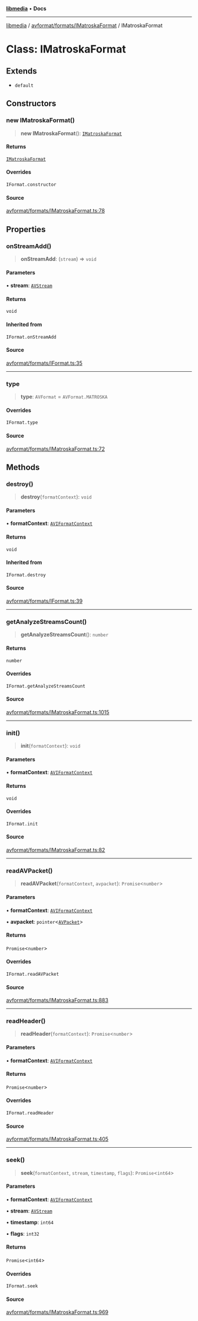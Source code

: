[**libmedia**](../../../../README.md) • **Docs**

***

[libmedia](../../../../README.md) / [avformat/formats/IMatroskaFormat](../README.md) / IMatroskaFormat

# Class: IMatroskaFormat

## Extends

- `default`

## Constructors

### new IMatroskaFormat()

> **new IMatroskaFormat**(): [`IMatroskaFormat`](IMatroskaFormat.md)

#### Returns

[`IMatroskaFormat`](IMatroskaFormat.md)

#### Overrides

`IFormat.constructor`

#### Source

[avformat/formats/IMatroskaFormat.ts:78](https://github.com/zhaohappy/libmedia/blob/87bf8029d8be58d5035a3f4dc7037c25d1ac371b/src/avformat/formats/IMatroskaFormat.ts#L78)

## Properties

### onStreamAdd()

> **onStreamAdd**: (`stream`) => `void`

#### Parameters

• **stream**: [`AVStream`](../../../AVStream/classes/AVStream.md)

#### Returns

`void`

#### Inherited from

`IFormat.onStreamAdd`

#### Source

[avformat/formats/IFormat.ts:35](https://github.com/zhaohappy/libmedia/blob/87bf8029d8be58d5035a3f4dc7037c25d1ac371b/src/avformat/formats/IFormat.ts#L35)

***

### type

> **type**: `AVFormat` = `AVFormat.MATROSKA`

#### Overrides

`IFormat.type`

#### Source

[avformat/formats/IMatroskaFormat.ts:72](https://github.com/zhaohappy/libmedia/blob/87bf8029d8be58d5035a3f4dc7037c25d1ac371b/src/avformat/formats/IMatroskaFormat.ts#L72)

## Methods

### destroy()

> **destroy**(`formatContext`): `void`

#### Parameters

• **formatContext**: [`AVIFormatContext`](../../../AVFormatContext/interfaces/AVIFormatContext.md)

#### Returns

`void`

#### Inherited from

`IFormat.destroy`

#### Source

[avformat/formats/IFormat.ts:39](https://github.com/zhaohappy/libmedia/blob/87bf8029d8be58d5035a3f4dc7037c25d1ac371b/src/avformat/formats/IFormat.ts#L39)

***

### getAnalyzeStreamsCount()

> **getAnalyzeStreamsCount**(): `number`

#### Returns

`number`

#### Overrides

`IFormat.getAnalyzeStreamsCount`

#### Source

[avformat/formats/IMatroskaFormat.ts:1015](https://github.com/zhaohappy/libmedia/blob/87bf8029d8be58d5035a3f4dc7037c25d1ac371b/src/avformat/formats/IMatroskaFormat.ts#L1015)

***

### init()

> **init**(`formatContext`): `void`

#### Parameters

• **formatContext**: [`AVIFormatContext`](../../../AVFormatContext/interfaces/AVIFormatContext.md)

#### Returns

`void`

#### Overrides

`IFormat.init`

#### Source

[avformat/formats/IMatroskaFormat.ts:82](https://github.com/zhaohappy/libmedia/blob/87bf8029d8be58d5035a3f4dc7037c25d1ac371b/src/avformat/formats/IMatroskaFormat.ts#L82)

***

### readAVPacket()

> **readAVPacket**(`formatContext`, `avpacket`): `Promise`\<`number`\>

#### Parameters

• **formatContext**: [`AVIFormatContext`](../../../AVFormatContext/interfaces/AVIFormatContext.md)

• **avpacket**: `pointer`\<[`AVPacket`](../../../../avutil/struct/avpacket/classes/AVPacket.md)\>

#### Returns

`Promise`\<`number`\>

#### Overrides

`IFormat.readAVPacket`

#### Source

[avformat/formats/IMatroskaFormat.ts:883](https://github.com/zhaohappy/libmedia/blob/87bf8029d8be58d5035a3f4dc7037c25d1ac371b/src/avformat/formats/IMatroskaFormat.ts#L883)

***

### readHeader()

> **readHeader**(`formatContext`): `Promise`\<`number`\>

#### Parameters

• **formatContext**: [`AVIFormatContext`](../../../AVFormatContext/interfaces/AVIFormatContext.md)

#### Returns

`Promise`\<`number`\>

#### Overrides

`IFormat.readHeader`

#### Source

[avformat/formats/IMatroskaFormat.ts:405](https://github.com/zhaohappy/libmedia/blob/87bf8029d8be58d5035a3f4dc7037c25d1ac371b/src/avformat/formats/IMatroskaFormat.ts#L405)

***

### seek()

> **seek**(`formatContext`, `stream`, `timestamp`, `flags`): `Promise`\<`int64`\>

#### Parameters

• **formatContext**: [`AVIFormatContext`](../../../AVFormatContext/interfaces/AVIFormatContext.md)

• **stream**: [`AVStream`](../../../AVStream/classes/AVStream.md)

• **timestamp**: `int64`

• **flags**: `int32`

#### Returns

`Promise`\<`int64`\>

#### Overrides

`IFormat.seek`

#### Source

[avformat/formats/IMatroskaFormat.ts:969](https://github.com/zhaohappy/libmedia/blob/87bf8029d8be58d5035a3f4dc7037c25d1ac371b/src/avformat/formats/IMatroskaFormat.ts#L969)
